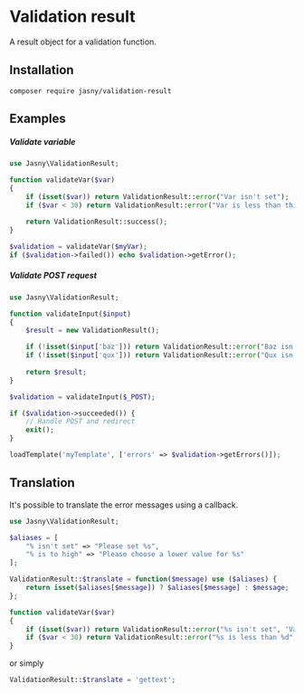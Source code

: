 Validation result
=================

A result object for a validation function.

## Installation

    composer require jasny/validation-result

## Examples

##### Validate variable

```php
use Jasny\ValidationResult;

function validateVar($var)
{
    if (isset($var)) return ValidationResult::error("Var isn't set");
    if ($var < 30) return ValidationResult::error("Var is less than thirty");
    
    return ValidationResult::success();
}

$validation = validateVar($myVar);
if ($validation->failed()) echo $validation->getError();
```

##### Validate POST request

```php
use Jasny\ValidationResult;

function validateInput($input)
{
    $result = new ValidationResult();

    if (!isset($input['baz'])) return ValidationResult::error("Baz isn't set");
    if (!isset($input['qux'])) return ValidationResult::error("Qux isn't set");
  
    return $result;
}

$validation = validateInput($_POST);

if ($validation->succeeded()) {
    // Handle POST and redirect
    exit();
}

loadTemplate('myTemplate', ['errors' => $validation->getErrors()]);
```

## Translation

It's possible to translate the error messages using a callback.

```php
use Jasny\ValidationResult;

$aliases = [
    "% isn't set" => "Please set %s",
    "% is to high" => "Please choose a lower value for %s"
];

ValidationResult::$translate = function($message) use ($aliases) {
    return isset($aliases[$message]) ? $aliases[$message] : $message;
};

function validateVar($var)
{
    if (isset($var)) return ValidationResult::error("%s isn't set", 'Var');
    if ($var < 30) return ValidationResult::error("%s is less than %d", 'Var', 30);
}
```

or simply

```php
ValidationResult::$translate = 'gettext';
```
